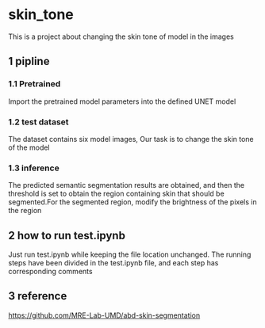 # skin_tone
This is a project about changing the skin tone of model in the images

## 1 pipline
### 1.1 Pretrained
Import the pretrained model parameters into the defined UNET model
### 1.2 test dataset
The dataset contains six model images, Our task is to change the skin tone of the model
### 1.3 inference
The predicted semantic segmentation results are obtained, and then the threshold is set to obtain the region containing skin that should be segmented.For the segmented region, modify the brightness of the pixels in the region

## 2 how to run test.ipynb
Just run test.ipynb while keeping the file location unchanged.
The running steps have been divided in the test.ipynb file, and each step has corresponding comments

## 3 reference
https://github.com/MRE-Lab-UMD/abd-skin-segmentation
